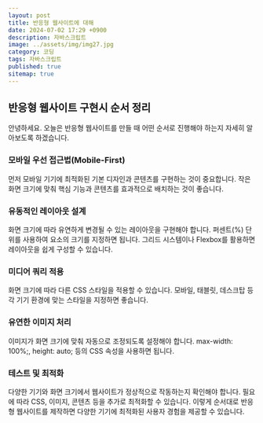 ```yaml
---
layout: post
title: 반응형 웹사이트에 대해
date: 2024-07-02 17:29 +0900
description: 자바스크립트
image: ../assets/img/img27.jpg
category: 코딩
tags: 자바스크립트
published: true
sitemap: true
---
```


## 반응형 웹사이트 구현시 순서 정리

안녕하세요. 오늘은 반응형 웹사이트를 만들 때 어떤 순서로 진행해야 하는지 자세히 알아보도록 하겠습니다.

### 모바일 우선 접근법(Mobile-First)

먼저 모바일 기기에 최적화된 기본 디자인과 콘텐츠를 구현하는 것이 중요합니다.
작은 화면 크기에 맞춰 핵심 기능과 콘텐츠를 효과적으로 배치하는 것이 좋습니다.

### 유동적인 레이아웃 설계

화면 크기에 따라 유연하게 변경될 수 있는 레이아웃을 구현해야 합니다.
퍼센트(%) 단위를 사용하여 요소의 크기를 지정하면 됩니다.
그리드 시스템이나 Flexbox를 활용하면 레이아웃을 쉽게 구성할 수 있습니다.

### 미디어 쿼리 적용

화면 크기에 따라 다른 CSS 스타일을 적용할 수 있습니다.
모바일, 태블릿, 데스크탑 등 각 기기 환경에 맞는 스타일을 지정하면 좋습니다.

### 유연한 이미지 처리

이미지가 화면 크기에 맞춰 자동으로 조정되도록 설정해야 합니다.
max-width: 100%;, height: auto; 등의 CSS 속성을 사용하면 됩니다.

### 테스트 및 최적화

다양한 기기와 화면 크기에서 웹사이트가 정상적으로 작동하는지 확인해야 합니다.
필요에 따라 CSS, 이미지, 콘텐츠 등을 추가로 최적화할 수 있습니다.
이렇게 순서대로 반응형 웹사이트를 제작하면 다양한 기기에 최적화된 사용자 경험을 제공할 수 있습니다.